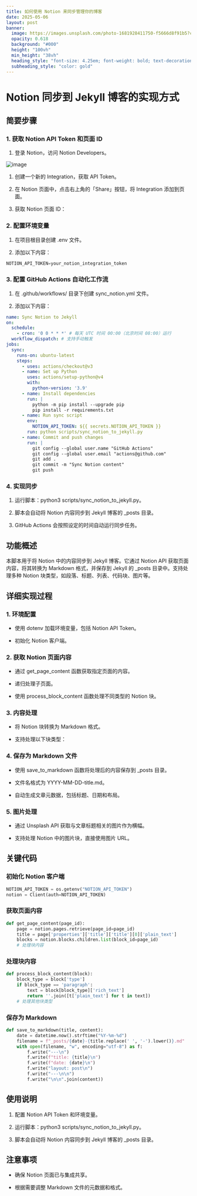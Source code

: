 ```yaml
---
title: 如何使用 Notion 来同步管理你的博客
date: 2025-05-06
layout: post
banner:
  image: https://images.unsplash.com/photo-1681928411750-f5666d8f91b5?crop=entropy&cs=tinysrgb&fit=max&fm=jpg&ixid=M3w2OTIwMzJ8MHwxfHJhbmRvbXx8fHx8fHx8fDE3NDY1NzAwMDN8&ixlib=rb-4.1.0&q=80&w=1080
  opacity: 0.618
  background: "#000"
  height: "100vh"
  min_height: "38vh"
  heading_style: "font-size: 4.25em; font-weight: bold; text-decoration: underline"
  subheading_style: "color: gold"
---
```


# Notion 同步到 Jekyll 博客的实现方式

## 简要步骤

### 1. 获取 Notion API Token 和页面 ID

1. 登录 Notion，访问 Notion Developers。

![image](https://prod-files-secure.s3.us-west-2.amazonaws.com/a7a0cc5a-89b9-4cda-8686-1fba0ca52f40/d19c1afe-dea5-4312-9333-786b0ba83054/image.png?X-Amz-Algorithm=AWS4-HMAC-SHA256&X-Amz-Content-Sha256=UNSIGNED-PAYLOAD&X-Amz-Credential=ASIAZI2LB46674JRCD3L%2F20250506%2Fus-west-2%2Fs3%2Faws4_request&X-Amz-Date=20250506T222003Z&X-Amz-Expires=3600&X-Amz-Security-Token=IQoJb3JpZ2luX2VjEKP%2F%2F%2F%2F%2F%2F%2F%2F%2F%2FwEaCXVzLXdlc3QtMiJHMEUCIGznBnzaYveM6hVuBYMNIqXrUzXmJB388jDzMki4l3FgAiEAwFHfreEmjY5LTnK4rvpSzthbqDRNZB%2B0UM6fUAvVuB4q%2FwMITBAAGgw2Mzc0MjMxODM4MDUiDNWbMZcaPJFzZ2PjXSrcAx5R4wf2yJngkUgfiwdduYfbI3EzGxQzE4ycKgSoh1wci84%2FETtbJW4rVdxLAgwuU6bzmGA%2BgBaXH0qUWcJ1Qbb6CsbPuTfh93I0n5JC3GPW0vfz9vxmbR04im8GFkRnC8%2FBHPS53ulL4m8XZuA14ClZ30U7wi0A3XR%2BwYWj8y6qSfsqfAFXIC9Da3UzmXmbUdcnUdV6WqfiEvMC5XH%2B7650Jz2AbL2f%2BZwfHLk6tp73Wpn%2FtJm%2Faf60hjuw%2FefwzLzRHA0t1R9GVQqthQlE5vh516InuywS63S3PCY23Z0tcUD4sRz6Raolq4adNKXS1D9OVHs6C8X2AQkjilsj8z2pZS%2BmZ68zsy0sxIMbpzM00JFmvskuk4WQbckU6xsFZqfRPs4Iwy75SJrAVIAt0vihe5a%2BozLIwJ5W7z6RAi3rNF5OPdVQvS8gdtMq5snHgqh9kgOICgIJgWMTif6PrF6DS5%2F3fMkXNRA4aUq5BD1v2PqpcHcpEeDgvnula%2BA3TdHb0r4hIRYaI%2F7n9rU3mRcWx11pcntp40OLDQqMN5SAcPd4Hk4lcnxBOhfuGNKj0B1y26n4Ot0fE8XeVOAuAw5vXDHEXTiCRZe1I09ToqQzfbru4KXXCTtNxeUQMJe06cAGOqUBCjOHCRhrqx5BjGIo1Jv4kWe8XS%2FBEaB30QkHbLFar0UWlnOK0kJY7%2Fzmr3ai4OTO31HPySfViX6NI62XKxyteNSzjUPrtNXVt4gtE%2BMDRS8nWXBppnU1kHgH%2BaEKA1JQfk4kA9MavSLlvJZJEPpKrq55guR9cuU6onxs5l2dF%2F5RrNgRxTbxZhuvcSRABqNFMkBwAAt9ufQdXYVqx8777XQrVdXA&X-Amz-Signature=b8ac3657ab9f108b7c1c507bd8601ffc317a7206ba850f81f0c3df461ce8b1b6&X-Amz-SignedHeaders=host&x-id=GetObject)

1. 创建一个新的 Integration，获取 API Token。

1. 在 Notion 页面中，点击右上角的「Share」按钮，将 Integration 添加到页面。

1. 获取 Notion 页面 ID：


### 2. 配置环境变量

1. 在项目根目录创建 .env 文件。

1. 添加以下内容：

```javascript
NOTION_API_TOKEN=your_notion_integration_token
```

### 3. 配置 GitHub Actions 自动化工作流

1. 在 .github/workflows/ 目录下创建 sync_notion.yml 文件。

1. 添加以下内容：

```yaml
name: Sync Notion to Jekyll
on:
  schedule:
    - cron: '0 0 * * *' # 每天 UTC 时间 00:00（北京时间 08:00）运行
  workflow_dispatch: # 支持手动触发
jobs:
  sync:
    runs-on: ubuntu-latest
    steps:
      - uses: actions/checkout@v3
      - name: Set up Python
        uses: actions/setup-python@v4
        with:
          python-version: '3.9'
      - name: Install dependencies
        run: |
          python -m pip install --upgrade pip
          pip install -r requirements.txt
      - name: Run sync script
        env:
          NOTION_API_TOKEN: ${{ secrets.NOTION_API_TOKEN }}
        run: python scripts/sync_notion_to_jekyll.py
      - name: Commit and push changes
        run: |
          git config --global user.name "GitHub Actions"
          git config --global user.email "actions@github.com"
          git add .
          git commit -m "Sync Notion content"
          git push
```

### 4. 实现同步

1. 运行脚本：python3 scripts/sync_notion_to_jekyll.py。

1. 脚本会自动将 Notion 内容同步到 Jekyll 博客的 _posts 目录。

1. GitHub Actions 会按照设定的时间自动运行同步任务。

## 功能概述

本脚本用于将 Notion 中的内容同步到 Jekyll 博客。它通过 Notion API 获取页面内容，将其转换为 Markdown 格式，并保存到 Jekyll 的 _posts 目录中。支持处理多种 Notion 块类型，如段落、标题、列表、代码块、图片等。

## 详细实现过程

### 1. 环境配置

- 使用 dotenv 加载环境变量，包括 Notion API Token。

- 初始化 Notion 客户端。

### 2. 获取 Notion 页面内容

- 通过 get_page_content 函数获取指定页面的内容。

- 递归处理子页面。

- 使用 process_block_content 函数处理不同类型的 Notion 块。

### 3. 内容处理

- 将 Notion 块转换为 Markdown 格式。

- 支持处理以下块类型：


### 4. 保存为 Markdown 文件

- 使用 save_to_markdown 函数将处理后的内容保存到 _posts 目录。

- 文件名格式为 YYYY-MM-DD-title.md。

- 自动生成文章元数据，包括标题、日期和布局。

### 5. 图片处理

- 通过 Unsplash API 获取与文章标题相关的图片作为横幅。

- 支持处理 Notion 中的图片块，直接使用图片 URL。

## 关键代码

### 初始化 Notion 客户端

```python
NOTION_API_TOKEN = os.getenv("NOTION_API_TOKEN")
notion = Client(auth=NOTION_API_TOKEN)
```

### 获取页面内容

```python
def get_page_content(page_id):
    page = notion.pages.retrieve(page_id=page_id)
    title = page['properties']['title']['title'][0]['plain_text']
    blocks = notion.blocks.children.list(block_id=page_id)
    # 处理块内容
```

### 处理块内容

```python
def process_block_content(block):
    block_type = block['type']
    if block_type == 'paragraph':
        text = block[block_type]['rich_text']
        return ''.join([t['plain_text'] for t in text])
    # 处理其他块类型
```

### 保存为 Markdown

```python
def save_to_markdown(title, content):
    date = datetime.now().strftime("%Y-%m-%d")
    filename = f"_posts/{date}-{title.replace(' ', '-').lower()}.md"
    with open(filename, "w", encoding="utf-8") as f:
        f.write("---\n")
        f.write(f"title: {title}\n")
        f.write(f"date: {date}\n")
        f.write("layout: post\n")
        f.write("---\n\n")
        f.write("\n\n".join(content))
```

## 使用说明

1. 配置 Notion API Token 和环境变量。

1. 运行脚本：python3 scripts/sync_notion_to_jekyll.py。

1. 脚本会自动将 Notion 内容同步到 Jekyll 博客的 _posts 目录。

## 注意事项

- 确保 Notion 页面已与集成共享。

- 根据需要调整 Markdown 文件的元数据和格式。